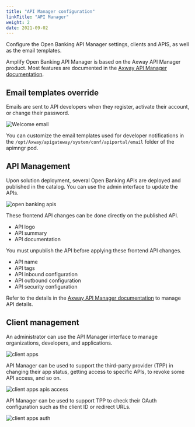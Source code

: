 ```yaml
---
title: "API Manager configuration"
linkTitle: "API Manager"
weight: 2
date: 2021-09-02
---
```


Configure the Open Banking API Manager settings, clients and APIS, as well as the email templates.

Amplify Open Banking API Manager is based on the Axway API Manager product. Most features are documented in the [Axway API Manager documentation](https://docs.axway.com/bundle/axway-open-docs/page/docs/apim_administration/apimgr_admin/index.html).

<!-- ## Settings

{{% alert title="Note" color="primary" %}}
This page is under development
{{% /alert %}} -->

## Email templates override

Emails are sent to API developers when they register, activate their account, or change their password.

![Welcome email](/Images/welcome-email.png)

You can customize the email templates used for developer notifications in the  `/opt/Axway/apigateway/system/conf/apiportal/email` folder of the apimngr pod.

## API Management

Upon solution deployment, several Open Banking APIs are deployed and published in the catalog.
You can use the admin interface to update the APIs.

![open banking apis](/Images/api-manager-apis.png)

These frontend API changes can be done directly on the published API.

* API logo
* API summary
* API documentation

You must unpublish the API before applying these frontend API changes.

* API name
* API tags
* API inbound configuration
* API outbound configuration
* API security configuration

Refer to the details in the [Axway API Manager documentation](https://docs.axway.com/bundle/axway-open-docs/page/docs/apim_administration/apimgr_admin/api_mgmt_virtualize_web/index.html) to manage API details.

## Client management

An administrator can use the API Manager interface to manage organizations, developers, and applications.

![client apps](/Images/api-manager-client-apps.png)

API Manager can be used to support the third-party provider (TPP) in changing their app status, getting access to specific APIs, to revoke some API access, and so on.

![client apps apis access](/Images/api-manager-client-apps-apis.png)

API Manager can be used to support TPP to check their OAuth configuration such as the client ID or redirect URLs.

![client apps auth](/Images/api-manager-client-apps-auth.png)
